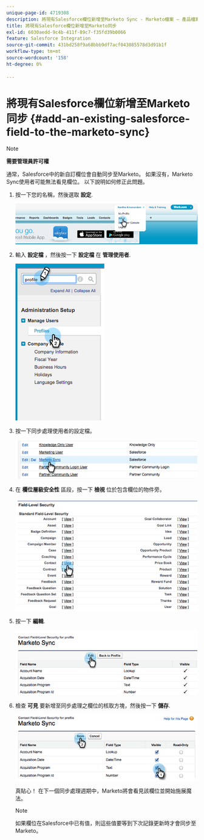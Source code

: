 ```yaml
---
unique-page-id: 4719308
description: 將現有Salesforce欄位新增至Marketo Sync - Marketo檔案 — 產品檔案
title: 將現有Salesforce欄位新增至Marketo同步
exl-id: 6030aedd-9c4b-411f-89c7-f35fd39b0066
feature: Salesforce Integration
source-git-commit: 431bd258f9a68bbb9df7acf043085578d3d91b1f
workflow-type: tm+mt
source-wordcount: '158'
ht-degree: 0%

---
```


# 將現有Salesforce欄位新增至Marketo同步 {#add-an-existing-salesforce-field-to-the-marketo-sync}

>[!NOTE]
>
>**需要管理員許可權**

通常，Salesforce中的新自訂欄位會自動同步至Marketo。 如果沒有，Marketo Sync使用者可能無法看見欄位。 以下說明如何修正此問題。

1. 按一下您的名稱，然後選取 **設定**.

   ![](assets/add-an-existing-salesforce-field-to-the-marketo-sync-1.png)

1. 輸入 **設定檔** ，然後按一下 **設定檔** 在 **管理使用者**.

   ![](assets/add-an-existing-salesforce-field-to-the-marketo-sync-2.png)

1. 按一下同步處理使用者的設定檔。

   ![](assets/add-an-existing-salesforce-field-to-the-marketo-sync-3.png)

1. 在 **欄位層級安全性** 區段，按一下 **檢視** 位於包含欄位的物件旁。

   ![](assets/add-an-existing-salesforce-field-to-the-marketo-sync-4.png)

1. 按一下 **編輯**.

   ![](assets/add-an-existing-salesforce-field-to-the-marketo-sync-5.png)

1. 檢查 **可見** 要新增至同步處理之欄位的核取方塊，然後按一下 **儲存**.

   ![](assets/add-an-existing-salesforce-field-to-the-marketo-sync-6.png)

   真貼心！ 在下一個同步處理週期中，Marketo將會看見該欄位並開始施展魔法。

   >[!NOTE]
   >
   > 如果欄位在Salesforce中已有值，則這些值要等到下次記錄更新時才會同步至Marketo。
